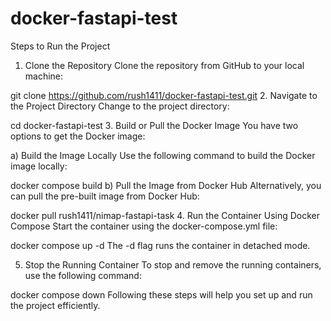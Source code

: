 # docker-fastapi-test

Steps to Run the Project
1. Clone the Repository
Clone the repository from GitHub to your local machine:


git clone https://github.com/rush1411/docker-fastapi-test.git
2. Navigate to the Project Directory
Change to the project directory:


cd docker-fastapi-test
3. Build or Pull the Docker Image
You have two options to get the Docker image:

a) Build the Image Locally
Use the following command to build the Docker image locally:


docker compose build
b) Pull the Image from Docker Hub
Alternatively, you can pull the pre-built image from Docker Hub:


docker pull rush1411/nimap-fastapi-task
4. Run the Container Using Docker Compose
Start the container using the docker-compose.yml file:


docker compose up -d
The -d flag runs the container in detached mode.

5. Stop the Running Container
To stop and remove the running containers, use the following command:


docker compose down
Following these steps will help you set up and run the project efficiently.
